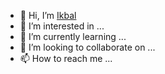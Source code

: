 - 👋 Hi, I’m [Ikbal](https://github.com/kabel-merah)
- 👀 I’m interested in ...
- 🌱 I’m currently learning ...
- 💞️ I’m looking to collaborate on ...
- 📫 How to reach me ...

<!---
kabel-merah/kabel-merah is a ✨ special ✨ repository because its `README.md` (this file) appears on your GitHub profile.
You can click the Preview link to take a look at your changes.
--->
